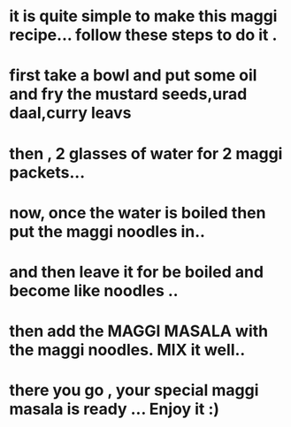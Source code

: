 # it is quite simple to make this maggi recipe... follow these steps to do it .
# first take a bowl and put some oil and fry the mustard seeds,urad daal,curry leavs
# then , 2 glasses of water for 2 maggi packets...
# now, once the water is boiled then put the maggi noodles in..
# and then leave it for be boiled and become like noodles ..
# then add the MAGGI MASALA with the maggi noodles. MIX it well..
# there you go , your special maggi masala is ready ... Enjoy it :)
